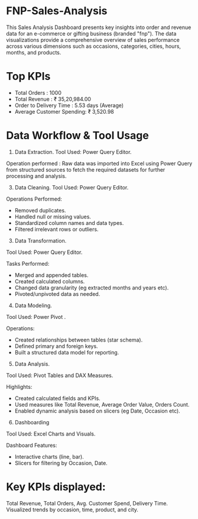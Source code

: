 # FNP-Sales-Analysis

This Sales Analysis Dashboard presents key insights into order and revenue data for an e-commerce or gifting business (branded "fnp"). The data visualizations provide a comprehensive overview of sales performance across various dimensions such as occasions, categories, cities, hours, months, and products.

# Top KPIs
* Total Orders : 1000
* Total Revenue : ₹ 35,20,984.00
* Order to Delivery Time : 5.53 days (Average)
* Average Customer Spending: ₹ 3,520.98

# Data Workflow & Tool Usage
1. Data Extraction.
Tool Used: Power Query Editor.

Operation performed : Raw data was imported into Excel using Power Query from structured sources to fetch the required datasets for further processing and analysis.

3. Data Cleaning.
Tool Used: Power Query Editor.

Operations Performed:
* Removed duplicates.
* Handled null or missing values.
* Standardized column names and data types.
* Filtered irrelevant rows or outliers.

3. Data Transformation.

Tool Used: Power Query Editor.

Tasks Performed:
* Merged and appended tables.
* Created calculated columns.
* Changed data granularity (eg extracted months and years etc).
* Pivoted/unpivoted data as needed.

4. Data Modeling.

Tool Used: Power Pivot .

Operations:
* Created relationships between tables (star schema).
* Defined primary and foreign keys.
* Built a structured data model for reporting.

 5. Data Analysis.

Tool Used: Pivot Tables and DAX Measures.

Highlights:
* Created calculated fields and KPIs.
* Used measures like Total Revenue, Average Order Value, Orders Count.
* Enabled dynamic analysis based on slicers (eg Date, Occasion etc).

6. Dashboarding
   
Tool Used: Excel Charts and Visuals.

Dashboard Features:
* Interactive charts (line, bar).
* Slicers for filtering by Occasion, Date.

 # Key KPIs displayed:
 Total Revenue, Total Orders, Avg. Customer Spend, Delivery Time. Visualized trends by occasion, time, product, and city.
  
